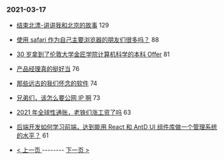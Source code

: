 ### 2021-03-17 
- [结束北漂-讲讲我和北京的故事](https://www.v2ex.com/t/762381) 129
- [使用 safari 作为自己主要浏览器的朋友们很多吗？](https://www.v2ex.com/t/762285) 88
- [30 岁拿到了伦敦大学金匠学院计算机科学的本科 Offer](https://www.v2ex.com/t/762374) 81
- [产品经理真的挺好当](https://www.v2ex.com/t/762383) 76
- [那些远古的我们怀念的软件](https://www.v2ex.com/t/762504) 74
- [兄弟们，该怎么要公网 IP 啊](https://www.v2ex.com/t/762315) 73
- [2021 年全球性通账，老铁们涨工资了吗](https://www.v2ex.com/t/762445) 63
- [后端开发如何学习前端，达到能用 React 和 AntD UI 组件库做一个管理系统的水平？](https://www.v2ex.com/t/762361) 61 

- [ < 上一页 ](https://github.com/able8/v2ex-hot-record/blob/master/2021-03-16.md) -------- [ 下一页 > ](https://github.com/able8/v2ex-hot-record/blob/master/2021-03-18.md)